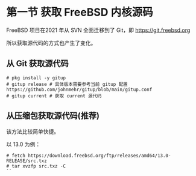 # 第一节 获取 FreeBSD 内核源码

FreeBSD 项目在2021 年从 SVN 全面迁移到了 Git，即 https://git.freebsd.org

所以获取源代码的方式也产生了变化。

## 从 Git 获取源代码

```
# pkg install -y gitup 
# gitup release # 具体版本需要参考当前 gitup 配置 https://github.com/johnmehr/gitup/blob/main/gitup.conf
# gitup current # 获取 current 源代码
```

## 从压缩包获取源代码(推荐)

该方法比较简单快捷。

以 13.0 为例：

```
# fetch https://download.freebsd.org/ftp/releases/amd64/13.0-RELEASE/src.txz
# tar xvzfp src.txz -C 
``
